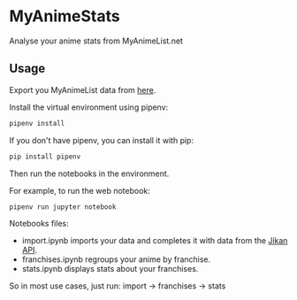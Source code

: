 # MyAnimeStats

Analyse your anime stats from MyAnimeList.net

## Usage

Export you MyAnimeList data from [here](https://myanimelist.net/panel.php?go=export).

Install the virtual environment using pipenv:

```sh
pipenv install
```

If you don't have pipenv, you can install it with pip:

```sh
pip install pipenv
```

Then run the notebooks in the environment.

For example, to run the web notebook:
```sh
pipenv run jupyter notebook
```

Notebooks files:

- import.ipynb imports your data and completes it with data from the [Jikan API](https://jikan.moe/).
- franchises.ipynb regroups your anime by franchise.
- stats.ipynb displays stats about your franchises.

So in most use cases, just run: import -> franchises -> stats
